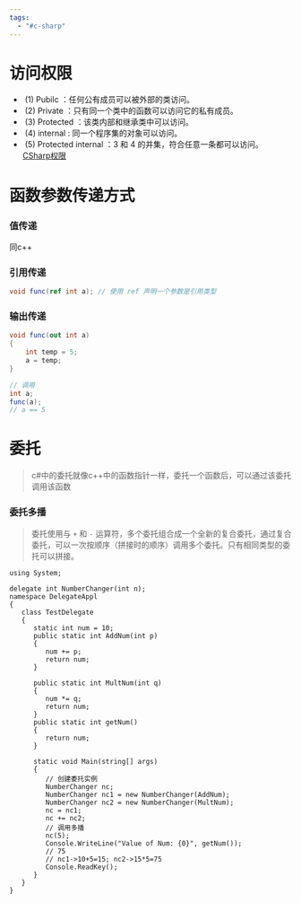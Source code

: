 ```yaml
---
tags:
  - "#c-sharp"
---
```


# 访问权限
-  (1) Pubilc ：任何公有成员可以被外部的类访问。
-  (2) Private ：只有同一个类中的函数可以访问它的私有成员。
-  (3) Protected ：该类内部和继承类中可以访问。
-  (4) internal : 同一个程序集的对象可以访问。
-  (5) Protected internal ：3 和 4 的并集，符合任意一条都可以访问。
[CSharp权限](CSharp权限.md)

# 函数参数传递方式
### 值传递
同c++
### 引用传递
``` csharp
void func(ref int a); // 使用 ref 声明一个参数是引用类型
```
### 输出传递
``` csharp
void func(out int a)
{
	int temp = 5;
	a = temp;
}

// 调用
int a;
func(a);
// a == 5
```

# 委托
> c#中的委托就像c++中的函数指针一样，委托一个函数后，可以通过该委托调用该函数

### 委托多播
>委托使用与 `+` 和 `-` 运算符，多个委托组合成一个全新的复合委托，通过复合委托，可以一次按顺序（拼接时的顺序）调用多个委托。只有相同类型的委托可以拼接。

```cSharp
using System;

delegate int NumberChanger(int n);
namespace DelegateAppl
{
   class TestDelegate
   {
      static int num = 10;
      public static int AddNum(int p)
      {
         num += p;
         return num;
      }

      public static int MultNum(int q)
      {
         num *= q;
         return num;
      }
      public static int getNum()
      {
         return num;
      }

      static void Main(string[] args)
      {
         // 创建委托实例
         NumberChanger nc;
         NumberChanger nc1 = new NumberChanger(AddNum);
         NumberChanger nc2 = new NumberChanger(MultNum);
         nc = nc1;
         nc += nc2;
         // 调用多播
         nc(5);
         Console.WriteLine("Value of Num: {0}", getNum());
         // 75
         // nc1->10+5=15; nc2->15*5=75
         Console.ReadKey();
      }
   }
}
```